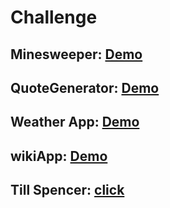 # Challenge

## Minesweeper: [Demo](http://dikioth.me/minesweeper/main.html)

## QuoteGenerator: [Demo](http://dikioth.me/quoteGenerator/index.html)

## Weather App: [Demo](http://dikioth.me/weatherApp/index.html)

## wikiApp: [Demo](http://dikioth.me/wikiApp/index.html)

## Till Spencer: [click](https://github.com/dikioth/Blogg/blob/master/workout3.md.html)
